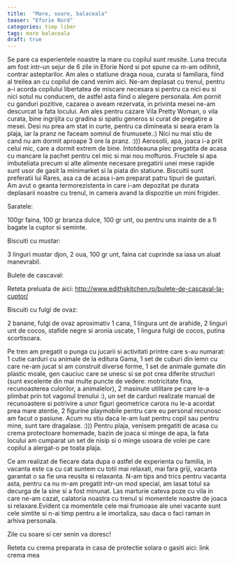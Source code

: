 ```yaml
---
title:  "Mare, soare, balaceala"
teaser: "Eforie Nord"
categories: timp liber
tags: mare balaceala
draft: true
---
```


Se pare ca experientele noastre la mare cu copilul sunt reusite.
Luna trecuta am fost intr-un sejur de 6 zile in Eforie Nord si pot spune ca m-am odihnit, contrar asteptarilor.
Am ales o statiune draga noua, curata si familiara, fiind al treilea an cu copilul de cand venim aici.
Ne-am deplasat cu trenul, pentru a-i acorda copilului libertatea de miscare necesara si pentru ca nici eu si nici sotul nu conducem, de astfel asta fiind o alegere personala.
Am pornit cu ganduri pozitive, cazarea o aveam rezervata, in privinta mesei ne-am descurcat la fata locului.
Am ales pentru cazare Vila Pretty Woman, o vila curata, bine ingrijita cu gradina si spatiu generos si curat de pregatire a mesei.
Desi nu prea am stat in curte, pentru ca dimineata si seara eram la plaja, iar la pranz ne faceam somnul de frumusete.:) 
Nici nu mai stiu de cand nu am dormit aproape 3 ore la pranz. :)))
Aerosolii, apa, joaca i-a priit celui mic, care a dormit extrem de bine.
Intotdeauna plec pregatita de acasa cu mancare la pachet pentru cel mic si mai nou mofturos. 
Fructele si apa imbuteliata precum si alte alimente necesare pregatirii unei mese rapide sunt usor de gasit la minimarket si la piata din statiune.
Biscuitii sunt preferatii lui Rares, asa ca de acasa i-am preparat patru tipuri de gustari.
Am avut o geanta termorezistenta in care i-am depozitat pe durata deplasarii noastre cu trenul, in camera avand la dispozitie un mini frigider.

Saratele:

100gr faina, 100 gr branza dulce, 100 gr unt, ou pentru uns inainte de a fi bagate la cuptor si seminte.

Biscuiti cu mustar:

3 linguri mustar djon, 2 oua, 100 gr unt, faina cat cuprinde sa iasa un aluat manevrabil.

Bulete de cascaval:

Reteta preluata de aici: http://www.edithskitchen.ro/bulete-de-cascaval-la-cuptor/

Biscuiti cu fulgi de ovaz:

2 banane, fulgi de ovaz aproximativ 1 cana, 1 lingura unt de arahide, 2 linguri unt de cocos, stafide negre si aronia uscate, 1 lingura fulgi de cocos, putina scortisoara.

Pe tren am pregatit o punga cu jucarii si activitati printre care s-au numarat: 1 cutie carduri cu animale de la editura Gama, 1 set de cuburi din lemn cu care ne-am jucat si am construit diverse forme, 1 set de animale gumate din plastic moale, gen cauciuc care se unesc si se pot crea diferite structuri (sunt excelente din mai multe puncte de vedere: motricitate fina, recunoasterea culorilor, a animalelor), 2 masinute utilitare pe care le-a plimbat prin tot vagonul trenului :), un set de carduri realizate manual de recunoastere si potrivire a unor figuri geometrice carora nu le-a acordat prea mare atentie, 2 figurine playmobile pentru care eu personal recunosc am facut o pasiune. Acum nu stiu daca le-am luat pentru copil sau pentru mine, sunt tare dragalase. :)))
Pentru plaja, venisem pregatiti de acasa cu crema protectoare homemade, bazin de joaca si minge de apa, la fata locului am cumparat un set de nisip si o minge usoara de volei pe care copilul a alergat-o pe toata plaja.


Ce am realizat de fiecare data dupa o astfel de experienta cu familia, in vacanta este ca cu cat suntem cu totii mai relaxati, mai fara griji, vacanta garantat o sa fie una reusita si relaxanta.
N-am tips and trics pentru vacanta asta, pentru ca nu m-am pregatit intr-un mod special, am lasat totul sa decurga de la sine si a fost minunat.
Las marturie cateva poze cu vila in care ne-am cazat, calatoria noastra cu trenul si momentele noastre de joaca si relaxare.Evident ca momentele cele mai frumoase ale unei vacante sunt cele simtite si n-ai timp pentru a le imortaliza, sau daca o faci raman in arhiva personala.

Zile cu soare si cer senin va doresc!

Reteta cu crema preparata in casa de protectie solara o gasiti aici: link crema mea

